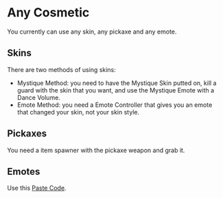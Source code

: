 # Any Cosmetic
You currently can use any skin, any pickaxe and any emote.

## Skins
There are two methods of using skins:
  - Mystique Method: you need to have the Mystique Skin putted on, kill a guard with the skin that you want, and use the Mystique Emote with a Dance Volume.
  - Emote Method: you need a Emote Controller that gives you an emote that changed your skin, not your skin style.

## Pickaxes
You need a item spawner with the pickaxe weapon and grab it.

## Emotes
Use this [Paste Code](paste-codes/Every%20Emote).
